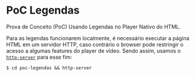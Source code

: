 # PoC Legendas

Prova de Conceito (PoC) Usando Legendas no Player Nativo do HTML.

Para as legendas funcionarem localmente, é necessário executar a página HTML em um servidor HTTP, caso contrário o browser pode restringir o acesso a algumas features do player de vídeo. Sendo assim, usamos o [`http-server`](https://www.npmjs.com/package/http-server) para esse fim:

`$ cd poc-legendas && http-server`
